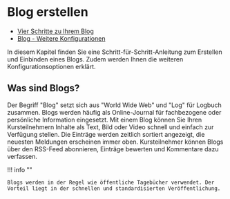 # Blog erstellen

  * [Vier Schritte zu Ihrem Blog](../resource_blog/Four_Steps_to_Your_Blog.de.md)
  * [Blog - Weitere Konfigurationen](../learningresources/Blog_Further_Configurations.de.md)

  

In diesem Kapitel finden Sie eine Schritt-für-Schritt-Anleitung zum Erstellen
und Einbinden eines Blogs. Zudem werden Ihnen die weiteren
Konfigurationsoptionen erklärt.

## Was sind Blogs?

Der Begriff "Blog" setzt sich aus "World Wide Web" und "Log" für Logbuch zusammen. Blogs werden häufig als Online-Journal für fachbezogene oder persönliche Information eingesetzt. Mit einem Blog können Sie Ihren Kursteilnehmern Inhalte als Text, Bild oder Video schnell und einfach zur Verfügung stellen. Die Einträge werden zeitlich sortiert angezeigt, die neuesten Meldungen erscheinen immer oben. Kursteilnehmer können Blogs über den RSS-Feed abonnieren, Einträge bewerten und Kommentare dazu verfassen.

!!! info ""

    Blogs werden in der Regel wie öffentliche Tagebücher verwendet. Der Vorteil liegt in der schnellen und standardisierten Veröffentlichung.

  

